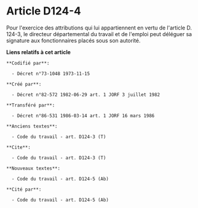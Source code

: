 # Article D124-4

Pour l'exercice des attributions qui lui appartiennent en vertu de l'article D. 124-3, le directeur départemental du travail
et de l'emploi peut déléguer sa signature aux fonctionnaires placés sous son autorité.

**Liens relatifs à cet article**

	**Codifié par**:

	  - Décret n°73-1048 1973-11-15

	**Créé par**:

	  - Décret n°82-572 1982-06-29 art. 1 JORF 3 juillet 1982

	**Transféré par**:

	  - Décret n°86-531 1986-03-14 art. 1 JORF 16 mars 1986

	**Anciens textes**:

	  - Code du travail - art. D124-3 (T)

	**Cite**:

	  - Code du travail - art. D124-3 (T)

	**Nouveaux textes**:

	  - Code du travail - art. D124-5 (Ab)

	**Cité par**:

	  - Code du travail - art. D124-5 (Ab)
